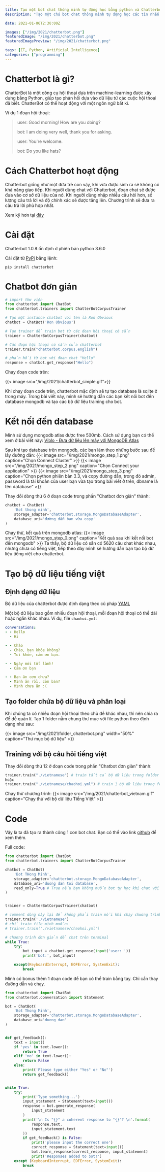 ```yaml
---
title: Tạo một bot chat thông minh tự động học bằng python và Chatterbot.
description: "Tạo một chú bot chat thông minh tự động học các tin nhắn..."

date: 2021-01-06T2:30:00Z

images: ["/img/2021/chatterbot.png"]
featuredImage: "/img/2021/chatterbot.png"
featuredImagePreview: "/img/2021/chatterbot.png"

tags: [IT, Python, Artificial Intelligence]
categories: ["programming"]
---
```


<!--more-->

# Chatterbot là gì?

ChatterBot là một công cụ hội thoại dựa trên machine-learning được xây dựng bằng Python, giúp tạo phản hồi dựa vào dữ liệu từ các cuộc hội thoại đã biết. ChatterBot có thể hoạt động với một ngôn ngữ bất kì.

Ví dụ 1 đoạn hội thoại:

> user: Good morning! How are you doing?
>
> bot: I am doing very well, thank you for asking.
>
> user: You're welcome.
>
> bot: Do you like hats?

# Cách Chatterbot hoạt động

Chatterbot giống như một đứa trẻ con vậy, khi vừa được sinh ra sẽ không có khả năng giao tiếp. Khi người dùng chat với Chatterbot, đoạn chat sẽ được đưa vào cơ sở dữ liệu của nó. Khi người dùng nhập nhiều câu hỏi hơn, số lượng câu trả lời và độ chính xác sẽ được tăng lên. Chương trình sẽ đưa ra câu trả lời phù hợp nhất.

Xem kỹ hơn tại [đây](https://chatterbot.readthedocs.io/en/stable/)

# Cài đặt

Chatterbot 1.0.8 ổn định ở phiên bản python 3.6.0

Cài đặt từ [PyPi](https://pypi.org/project/ChatterBot/) bằng lệnh:

```
pip install chatterbot
```

# Chatbot đơn giản

```python
# import thư viện
from chatterbot import ChatBot
from chatterbot.trainers import ChatterBotCorpusTrainer

# Tạo một instance chatbot với tên là Ron Obvious
chatbot = ChatBot('Ron Obvious')

# Tạo trainer để train bot từ các đoan hội thoại có sẵn
trainer = ChatterBotCorpusTrainer(chatbot)

# Các đoạn hội thoại có sẵn của chatterbot
trainer.train("chatterbot.corpus.english")

# phản hồi từ bot với đoạn chat "Hello"
response = chatbot.get_response("Hello")
```

Chạy đoạn code trên:

{{< image src="/img/2021/chatterbot_simple.gif">}}

Khi chạy đoạn code trên, chatterbot mặc định sẽ tự tạo database là sqlite ở trong máy. Trong bài viết này, mình sẽ hướng dẫn các bạn kết nối bot đến database mongodb và tạo các bộ dữ liệu training cho bot.

# Kết nối đến database

Mình sử dụng mongodb atlas được free 500mb. Cách sử dụng bạn có thể xem ở bài viết này: [Viblo - Đưa dữ liệu lên mây với MongoDB Atlas](https://viblo.asia/p/dua-du-lieu-len-may-voi-mongodb-atlas-aWj53L1YK6m)

Sau khi tạo database trên mongodb, các bạn làm theo những bước sau để lấy đường dẫn:
{{< image src="/img/2021/mongo_step_1.png" caption="Chọn Connect Cluster" >}}
{{< image src="/img/2021/mongo_step_2.png" caption="Chọn Connect your application" >}}
{{< image src="/img/2021/mongo_step_3.png" caption="Chọn python phiên bản 3.3, và copy đường dẫn, trong đó admin, password là tài khoản của user bạn vừa tạo trong bài viết ở trên, dbname là tên database" >}}

Thay đổi dòng thứ 6 ở đoạn code trong phần "Chatbot đơn giản" thành:

```python
chatbot = ChatBot(
    'Bot thong minh',
    storage_adapter='chatterbot.storage.MongoDatabaseAdapter',
    database_uri='đường dẫn bạn vừa copy'
)
```

Chạy thử, kết quả trên mongodb atlas:
{{< image src="/img/2021/mongo_step_0.png" caption="Kết quả sau khi kết nối bot đến mongodb"  >}}
Ta thấy, bộ dữ liệu có sẵn có 5620 câu chat khác nhau, nhưng chưa có tiếng việt, tiếp theo đây mình sẽ hướng dẫn bạn tạo bộ dữ liệu tiếng việt cho chatterbot.

# Tạo bộ dữ liệu tiếng việt

## Định dạng dữ liệu

Bộ dữ liệu của chatterbot được định dạng theo cú pháp [YAML](http://www.yaml.org/)

Một bộ dữ liệu bao gồm nhiều đoạn hội thoại, mỗi đoạn hội thoại có thể dài hoặc ngắn khác nhau. Ví dụ, file `chaohoi.yml`:

```YAML
conversations:
- - Hello
  - Hi

- - Chào
  - Chào, bạn khỏe không?
  - Tui khỏe, cảm ơn bạn.

- - Ngày mới tốt lành!
  - Cảm ơn bạn

- - Bạn ăn cơm chưa?
  - Mình ăn rồi, còn ban?
  - Mình chưa ăn :(
```

## Tạo folder chứa bộ dữ liệu và phân loại

Khi chúng ta có nhiều đoạn hội thoại theo chủ đề khác nhau, thì nên chia ra để dễ quản lí. Tạo 1 folder nằm chung thư mục với file python theo định dạng như sau:

{{< image src="/img/2021/folder_chatterbot.png" width="50%" caption="Thư mục bộ dữ liệu"  >}}

## Training với bộ câu hỏi tiếng việt

Thay đổi dòng thứ 12 ở đoạn code trong phần "Chatbot đơn giản" thành:

```python
trainer.train("./vietnamese") # train tất cả bộ dữ liệu trong folder
hoặc
trainer.train("./vietnamese/chaohoi.yml") # train 1 bộ dữ liệu trong folder
```

Chạy thử chương trình:
{{< image src="/img/2021/chatterbot_vietnam.gif"  caption="Chạy thử với bộ dữ liệu Tiếng Việt"  >}}

# Code

Vậy là ta đã tạo ra thành công 1 con bot chat. Bạn có thể vào link [github](https://github.com/Th1nhNg0/chatterbot) để xem thêm.

Full code:

```python
from chatterbot import ChatBot
from chatterbot.trainers import ChatterBotCorpusTrainer

chatbot = ChatBot(
    'Bot THong Minh',
    storage_adapter='chatterbot.storage.MongoDatabaseAdapter',
    database_uri='duong dan toi database',
    read_only=True # True nếu bạn không muốn bot tự học khi chat với user
)


trainer = ChatterBotCorpusTrainer(chatbot)

# comment dòng này lại để không phải train mỗi khi chạy chương trình
trainer.train('./vietnamese')
# chỉ train file mình muốn:
# trainer.train('./vietnamese/chaohoi.yml')

# chương trình đơn giản để chat trên terminal
while True:
    try:
        bot_input = chatbot.get_response(input('user: '))
        print('bot:', bot_input)

    except(KeyboardInterrupt, EOFError, SystemExit):
        break
```

Mình có bonus thêm 1 đoạn code để bạn có thể train bằng tay. Chỉ cần thay đường dẫn và chạy.

```python
from chatterbot import ChatBot
from chatterbot.conversation import Statement

bot = ChatBot(
    'Bot Thong Minh',
    storage_adapter='chatterbot.storage.MongoDatabaseAdapter',
    database_uri='duong dan'
)


def get_feedback():
    text = input()
    if 'yes' in text.lower():
        return True
    elif 'no' in text.lower():
        return False
    else:
        print('Please type either "Yes" or "No"')
        return get_feedback()


while True:
    try:
        print('Type something...')
        input_statement = Statement(text=input())
        response = bot.generate_response(
            input_statement
        )
        print('\n Is "{}" a coherent response to "{}"? \n'.format(
            response.text,
            input_statement.text
        ))
        if get_feedback() is False:
            print('please input the correct one')
            correct_response = Statement(text=input())
            bot.learn_response(correct_response, input_statement)
            print('Responses added to bot!')
    except (KeyboardInterrupt, EOFError, SystemExit):
        break


```

